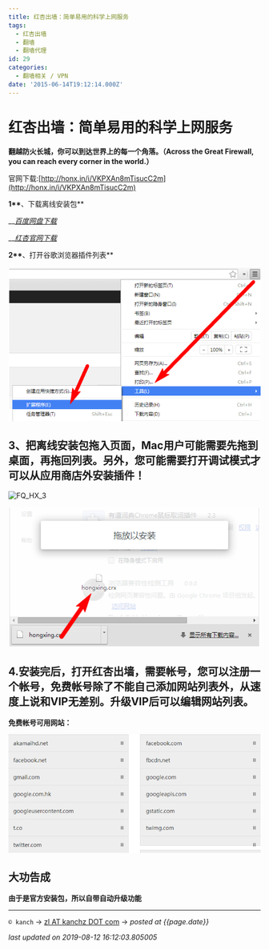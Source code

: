 ```yaml
---
title: 红杏出墙：简单易用的科学上网服务
tags:
  - 红杏出墙
  - 翻墙
  - 翻墙代理
id: 29
categories:
  - 翻墙相关 / VPN
date: '2015-06-14T19:12:14.000Z'
---
```


# 红杏出墙：简单易用的科学上网服务

 **翻越防火长城，你可以到达世界上的每一个角落。（Across the Great Firewall, you can reach every corner in the world.）**

官网下载:[http://honx.in/i/VKPXAn8mTisucC2m](http://honx.in/i/VKPXAn8mTisucC2m)

**1\*\***、下载离线安装包\*\*

 __[_百度网盘下载_](http://pan.baidu.com/s/1gdkUAaf)

 __[_红杏官网下载_](http://honx.in/i/U6AzioKo11MpOaOt#/10/1)

**2\*\***、打开谷歌浏览器插件列表\*\*

[![FQ\_HX\_1](https://raw.githubusercontent.com/ankanch/blog/master/images/wp-content/uploads/2015/06/FQ_HX_1.png)](https://raw.githubusercontent.com/ankanch/blog/master/images/wp-content/uploads/2015/06/FQ_HX_1.png)

## **3、把离线安装包拖入页面，Mac用户可能需要先拖到桌面，再拖回列表。另外，您可能需要打开调试模式才可以从应用商店外安装插件！**

![FQ\_HX\_3](http://maybecode.com/wp-content/uploads/2015/01/FQ_HX_3.png)

[![FQ\_HX\_2](https://raw.githubusercontent.com/ankanch/blog/master/images/wp-content/uploads/2015/06/FQ_HX_2.png)](https://raw.githubusercontent.com/ankanch/blog/master/images/wp-content/uploads/2015/06/FQ_HX_2.png)

## **4.安装完后，打开红杏出墙，需要帐号，您可以注册一个帐号，免费帐号除了不能自己添加网站列表外，从速度上说和VIP无差别。升级VIP后可以编辑网站列表。**

**免费帐号可用网站：**

![FQ\_HX\_4](https://raw.githubusercontent.com/ankanch/blog/master/images/wp-content/uploads/2015/06/FQ_HX_4.png)

## **大功告成**

 **由于是官方安装包，所以自带自动升级功能**





---
`© kanch` → [zl AT kanchz DOT com](kanchisme@gmail.com) → _posted at {{page.date}}_

_last updated on 2019-08-12 16:12:03.805005_